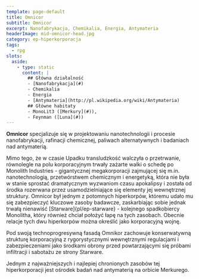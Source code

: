 ```yaml
---
template: page-default
title: Omnicor
subtitle: Omnicor
excerpt: Nanofabrykacja, Chemikalia, Energia, Antymateria
headerImage: mid-omnicor-head.jpg
category: ep-hiperkorporacja
tags:
  - rpg
slots:
  aside:
    - type: static
      content: |
        ## Główna działalność
        - [Nanofabrykacja](#)
        - Chemikalia
        - Energia
        - [Antymateria](http://pl.wikipedia.org/wiki/Antymateria)
        ## Główne habitaty
        - MonoLit3 ([Merkury](#)), 
        - Feynman ([Luna](#))
---
```

**Omnicor** specjalizuje się w projektowaniu nanotechnologii i procesie nanofabrykacji, rafinacji chemicznej, paliwach alternatywnych i badaniach nad antymaterią.

Mimo tego, że w czasie Upadku transludzkość walczyła o przetrwanie, równolegle na polu korporacyjnym trwały zażarte walki o schedę po Monolith Industries - gigantycznej megakorporacji zajmującej się m.in. nanotechnologią, przetwórstwem chemicznym i energetyką, która nie była w stanie sprostać dramatycznym wyzwaniom czasu apokalipsy i została od środka rozerwana przez usamodzielniające się elementy jej wewnętrznej struktury. Omnicor był jednym z potomnych hiperkorpów, któremu udało mu się zabezpieczyć kluczowe zasoby badawcze, zaskarbiając sobie jednak trwałą nienawiść [Starware]{pl/ep-starware} - kolejnego spadkobiercy Monolitha, który również chciał położyć łapę na tych zasobach. Obecnie relacje tych dwu hiperkorpów można określić jako korporacyjną wojnę.

Pod swoją technoprogresywną fasadą Omnikor zachowuje konserwatywną strukturę korporacyjną z rygorystycznymi wewnętrznymi regulacjami i zabezpieczeniami jako środkami obrony przed powtarzającymi się próbami infiltracji i sabotażu ze strony Starware.

Jednym z najważniejszych i najlepiej chronionych zasobów tej hiperkorporacji jest ośrodek badań nad antymaterią na orbicie Merkurego.
